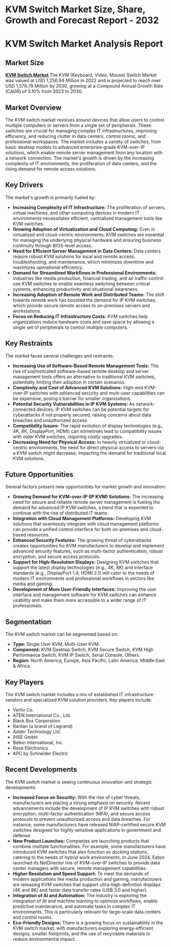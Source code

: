 # KVM Switch Market Size, Share, Growth and Forecast Report - 2032
# <h1>KVM Switch Market Analysis Report</h1>


<h2>Market Size</h2>
<p> <a href="https://www.consegicbusinessintelligence.com/paroxysmal-supraventricular-tachycardia-market"><b> KVM Switch Market </b></a> The KVM (Keyboard, Video, Mouse) Switch Market was valued at USD 1,256.94 Million in 2022 and is projected to reach over USD 1,578.79 Million by 2030, growing at a Compound Annual Growth Rate (CAGR) of 3.10% from 2023 to 2030.</p>
</div>


<h2>Market Overview</h2>
<p>The KVM switch market revolves around devices that allow users to control multiple computers or servers from a single set of peripherals. These switches are crucial for managing complex IT infrastructures, improving efficiency, and reducing clutter in data centers, control rooms, and professional workspaces. The market includes a variety of switches, from basic desktop models to advanced enterprise-grade KVM-over-IP solutions, which enable remote server management from any location with a network connection. The market's growth is driven by the increasing complexity of IT environments, the proliferation of data centers, and the rising demand for remote access solutions.</p>
</div>


<h2>Key Drivers</h2>
<p>The market's growth is primarily fueled by:</p>
<ul>
<li><strong>Increasing Complexity of IT Infrastructure:</strong> The proliferation of servers, virtual machines, and other computing devices in modern IT environments necessitates efficient, centralized management tools like KVM switches.</li>
<li><strong>Growing Adoption of Virtualization and Cloud Computing:</strong> Even in virtualized and cloud-centric environments, KVM switches are essential for managing the underlying physical hardware and ensuring business continuity through BIOS-level access.</li>
<li><strong>Need for Efficient Server Management in Data Centers:</strong> Data centers require robust KVM solutions for local and remote access, troubleshooting, and maintenance, which minimizes downtime and maximizes operational efficiency.</li>
<li><strong>Demand for Streamlined Workflows in Professional Environments:</strong> Industries like media production, financial trading, and air traffic control use KVM switches to enable seamless switching between critical systems, enhancing productivity and situational awareness.</li>
<li><strong>Increasing Adoption of Remote Work and Distributed Teams:</strong> The shift towards remote work has boosted the demand for IP KVM switches, which provide secure remote access to on-premises servers and workstations.</li>
<li><strong>Focus on Reducing IT Infrastructure Costs:</strong> KVM switches help organizations reduce hardware costs and save space by allowing a single set of peripherals to control multiple computers.</li>
</ul>
</div>


<h2>Key Restraints</h2>
<p>The market faces several challenges and restraints:</p>
<ul>
<li><strong>Increasing Use of Software-Based Remote Management Tools:</strong> The rise of sophisticated software-based remote desktop and server management tools offers an alternative to traditional KVM switches, potentially limiting their adoption in certain scenarios.</li>
<li><strong>Complexity and Cost of Advanced KVM Solutions:</strong> High-end KVM-over-IP switches with advanced security and multi-user capabilities can be expensive, posing a barrier for smaller organizations.</li>
<li><strong>Potential Security Vulnerabilities in IP KVM Systems:</strong> As network-connected devices, IP KVM switches can be potential targets for cyberattacks if not properly secured, raising concerns about data breaches and unauthorized access.</li>
<li><strong>Compatibility Issues:</strong> The rapid evolution of display technologies (e.g., 4K, 8K, DisplayPort, HDMI) can sometimes lead to compatibility issues with older KVM switches, requiring costly upgrades.</li>
<li><strong>Decreasing Need for Physical Access:</strong> In heavily virtualized or cloud-centric environments, the need for direct physical access to servers via a KVM switch might decrease, impacting the demand for traditional local KVM solutions.</li>
</ul>
</div>


<h2>Future Opportunities</h2>
<p>Several factors present new opportunities for market growth and innovation:</p>
<ul>
<li><strong>Growing Demand for KVM-over-IP (IP KVM) Solutions:</strong> The increasing need for secure and reliable remote server management is fueling the demand for advanced IP KVM switches, a trend that is expected to continue with the rise of distributed IT teams.</li>
<li><strong>Integration with Cloud Management Platforms:</strong> Developing KVM solutions that seamlessly integrate with cloud management platforms can provide a unified control interface for both on-premises and cloud-based resources.</li>
<li><strong>Enhanced Security Features:</strong> The growing threat of cyberattacks creates opportunities for KVM manufacturers to develop and implement advanced security features, such as multi-factor authentication, robust encryption, and secure access protocols.</li>
<li><strong>Support for High-Resolution Displays:</strong> Designing KVM switches that support the latest display technologies (e.g., 4K, 8K) and interface standards (e.g., DisplayPort 1.4, HDMI 2.1) will cater to the needs of modern IT environments and professional workflows in sectors like media and gaming.</li>
<li><strong>Development of More User-Friendly Interfaces:</strong> Improving the user interface and management software for KVM switches can enhance usability and make them more accessible to a wider range of IT professionals.</li>
</ul>
</div>


<h2>Segmentation</h2>
<p>The KVM switch market can be segmented based on:</p>
<ul>
<li><strong>Type:</strong> Single User KVM, Multi-User KVM.</li>
<li><strong>Component:</strong> KVM Desktop Switch, KVM Secure Switch, KVM High Performance Switch, KVM IP Switch, Serial Console, Others.</li>
<li><strong>Region:</strong> North America, Europe, Asia Pacific, Latin America, Middle East & Africa.</li>
</ul>
</div>


<h2>Key Players</h2>
<p>The KVM switch market includes a mix of established IT infrastructure vendors and specialized KVM solution providers. Key players include:</p>
<ul>
<li>Vertiv Co.</li>
<li>ATEN International Co., Ltd.</li>
<li>Black Box Corporation</li>
<li>Raritan (a brand of Legrand)</li>
<li>Adder Technology Ltd.</li>
<li>IHSE GmbH</li>
<li>Belkin International, Inc.</li>
<li>Rose Electronics</li>
<li>APC by Schneider Electric</li>
</ul>
</div>


<h2>Recent Developments</h2>
<p>The KVM switch market is seeing continuous innovation and strategic developments:</p>
<ul>
<li><strong>Increased Focus on Security:</strong> With the rise of cyber threats, manufacturers are placing a strong emphasis on security. Recent advancements include the development of IP KVM switches with robust encryption, multi-factor authentication (MFA), and secure access protocols to prevent unauthorized access and data breaches. For instance, some manufacturers have released NIAP-certified secure KVM switches designed for highly sensitive applications in government and defense.</li>
<li><strong>New Product Launches:</strong> Companies are launching products that combine multiple functionalities. For example, some manufacturers have introduced KVM switches that also function as docking stations, catering to the needs of hybrid work environments. In June 2024, Eaton launched its NetDirector line of KVM-over-IP switches to provide data center managers with secure, remote management capabilities.</li>
<li><strong>Higher Resolution and Speed Support:</strong> To meet the demands of modern applications like media production and gaming, manufacturers are releasing KVM switches that support ultra-high-definition displays (4K and 8K) and faster data transfer rates (USB 3.0 and higher).</li>
<li><strong>Integration of AI and Automation:</strong> The industry is exploring the integration of AI and machine learning to optimize workflows, enable predictive maintenance, and automate tasks in complex IT environments. This is particularly relevant for large-scale data centers and control rooms.</li>
<li><strong>Eco-Friendly Designs:</strong> There is a growing focus on sustainability in the KVM switch market, with manufacturers exploring energy-efficient designs, smaller footprints, and the use of recyclable materials to reduce environmental impact.</li>
</ul>
</div>
</body>
</html>
